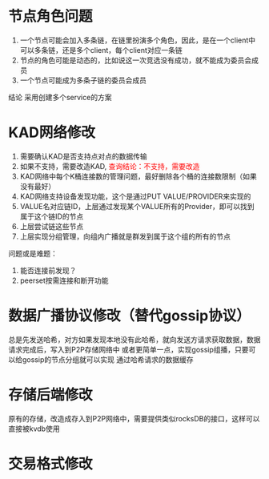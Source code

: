# 节点角色问题
1. 一个节点可能会加入多条链，在链里扮演多个角色，因此，是在一个client中可以多条链，还是多个client，每个client对应一条链
2. 节点的角色可能是动态的，比如说这一次竞选没有成功，就不能成为委员会成员
3. 一个节点可能成为多条子链的委员会成员  

结论 采用创建多个service的方案

# KAD网络修改
1. 需要确认KAD是否支持点对点的数据传输
2. 如果不支持，需要改造KAD, <font color="red">查询结论：不支持，需要改造</font>
3. KAD网络中每个K桶连接数的管理问题，最好删除各个桶的连接数限制（如果没有最好）
4. KAD网络支持设备发现功能，这个是通过PUT VALUE/PROVIDER来实现的
5. VALUE名对应链ID，上层通过发现某个VALUE所有的Provider，即可以找到属于这个链ID的节点
6. 上层尝试链这些节点
7. 上层实现分组管理，向组内广播就是群发到属于这个组的所有的节点

问题或是难题：
1. 能否连接前发现？
2. peerset按需连接和断开功能

# 数据广播协议修改（替代gossip协议）
总是先发送哈希，对方如果发现本地没有此哈希，就向发送方请求获取数据，数据请求完成后，写入到P2P存储网络中
或者更简单一点，实现gossip组播，只要可以给gossip的节点分组就可以实现
通过哈希请求的数据缓存

# 存储后端修改
原有的存储，改造成存入到P2P网络中，需要提供类似rocksDB的接口，这样可以直接被kvdb使用

# 交易格式修改

